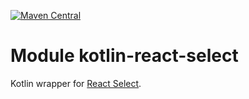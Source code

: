 [![Maven Central](https://img.shields.io/maven-central/v/org.jetbrains.kotlin-wrappers/kotlin-react-select)](https://search.maven.org/artifact/org.jetbrains.kotlin-wrappers/kotlin-react-select)

# Module kotlin-react-select

Kotlin wrapper for [React Select](https://github.com/JedWatson/react-select).
